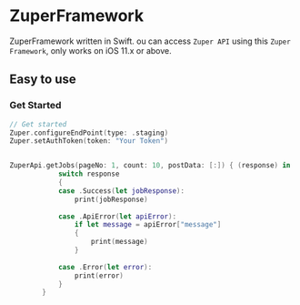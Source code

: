 # ZuperFramework


ZuperFramework written in Swift. ou can access `Zuper API` using this `Zuper Framework`, only works on iOS 11.x or above.

Easy to use
----

### Get Started

```swift
// Get started
Zuper.configureEndPoint(type: .staging)
Zuper.setAuthToken(token: "Your Token")


ZuperApi.getJobs(pageNo: 1, count: 10, postData: [:]) { (response) in
            switch response
            {
            case .Success(let jobResponse):
                print(jobResponse)
                
            case .ApiError(let apiError):
                if let message = apiError["message"]
                {
                    print(message)
                }
                
            case .Error(let error):
                print(error)
            }
        }

